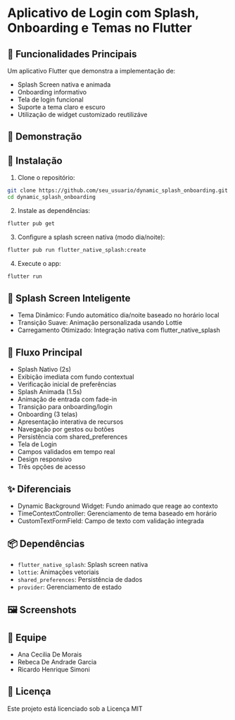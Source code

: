 #  Aplicativo de Login com Splash, Onboarding e Temas no Flutter

## 🌟 Funcionalidades Principais
Um aplicativo Flutter que demonstra a implementação de:
- Splash Screen nativa e animada
- Onboarding informativo
- Tela de login funcional
- Suporte a tema claro e escuro
- Utilização de widget customizado reutilizáve

## 🎥 Demonstração

## 🚀 Instalação

1. Clone o repositório:
```bash
git clone https://github.com/seu_usuario/dynamic_splash_onboarding.git
cd dynamic_splash_onboarding
```

2. Instale as dependências:
```bash
flutter pub get
```

3. Configure a splash screen nativa (modo dia/noite):
```bash
flutter pub run flutter_native_splash:create
```

4. Execute o app:
 ```bash
flutter run
```

## 🎨 Splash Screen Inteligente

- Tema Dinâmico: Fundo automático dia/noite baseado no horário local
- Transição Suave: Animação personalizada usando Lottie
- Carregamento Otimizado: Integração nativa com flutter_native_splash

## 🚀 Fluxo Principal 

- Splash Nativo (2s)
- Exibição imediata com fundo contextual
- Verificação inicial de preferências
- Splash Animada (1.5s)
- Animação de entrada com fade-in
- Transição para onboarding/login
- Onboarding (3 telas)
- Apresentação interativa de recursos
- Navegação por gestos ou botões
- Persistência com shared_preferences
- Tela de Login
- Campos validados em tempo real
- Design responsivo
- Três opções de acesso

## ✨ Diferenciais

- Dynamic Background Widget: Fundo animado que reage ao contexto
- TimeContextController: Gerenciamento de tema baseado em horário
- CustomTextFormField: Campo de texto com validação integrada

## 📦 Dependências

- `flutter_native_splash`: Splash screen nativa
- `lottie`: Animações vetoriais
- `shared_preferences`:	Persistência de dados
- `provider`:	Gerenciamento de estado

## 🖼️ Screenshots

## 👥 Equipe
- Ana Cecilia De Morais
- Rebeca De Andrade Garcia
- Ricardo Henrique Simoni

## 📄 Licença
Este projeto está licenciado sob a Licença MIT 
